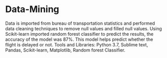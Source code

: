 # Data-Mining
Data is imported from bureau of transportation statistics and performed data cleaning techniques to remove null values and filled null values. 
Using Scikit-learn imported random forest classifier to predict the results, the accuracy of the model was 87%. 
This model helps predict whether the flight is delayed or not.
Tools and Libraries: Python 3.7, Sublime text, Pandas, Scikit-learn, Matplotlib, Random forest Classifier.
